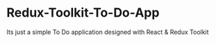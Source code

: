 # Redux-Toolkit-To-Do-App
Its just a simple To Do application designed with React &amp; Redux Toolkit
